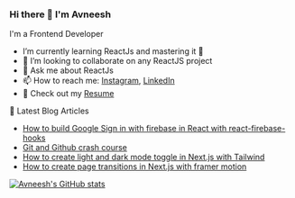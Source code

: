 ### Hi there 👋  I'm Avneesh
I'm a Frontend  Developer

<!--
**avneesh0612/avneesh0612** is a ✨ _special_ ✨ repository because its `README.md` (this file) appears on your GitHub profile.

Here are some ideas to get you started:

- 🔭 I’m currently working on ...
- 🌱 I’m currently learning ...
- 👯 I’m looking to collaborate on ...
- 🤔 I’m looking for help with ...
- 💬 Ask me about ...
- 📫 How to reach me: ...
- 😄 Pronouns: ...
- ⚡ Fun fact: ...
-->
* I’m currently learning ReactJs and mastering it 💪
* 👯 I’m looking to collaborate on any ReactJS project
* 💬 Ask me about ReactJs
* 📫 How to reach me: [Instagram](https://www.instagram.com/avneesh__agarwal/ "Avneesh's Instagram"), [LinkedIn](https://www.linkedin.com/in/avneesh-agarwal-78312b20a/ "Avneesh's LinkedIn")
* 🧠 Check out my [Resume](https://avneeshresume.netlify.app/ "Avneesh's Portoflio")

📘 Latest Blog Articles
* [How to build Google Sign in with firebase in React with react-firebase-hooks](https://avneeshagarwal0612.medium.com/how-to-build-google-sign-in-with-firebase-in-react-with-react-firebase-hooks-c327c80db25d "How to build Google Sign in with firebase in React with react-firebase-hooks")
* [Git and Github crash course](https://avneeshagarwal.medium.com/git-and-github-crash-course-b44f4885ff66 "Git and Github crash course")
* [How to create light and dark mode toggle in Next.js with Tailwind](https://avneeshagarwal.medium.com/how-to-create-light-and-dark-mode-toggle-in-next-js-with-tailwind-61e67518fd2d "How to create light and dark mode toggle in Next.js with Tailwind")
* [How to create page transitions in Next.js with framer motion](https://avneeshagarwal.medium.com/how-to-create-page-transitions-in-next-js-with-framer-motion-47642c462c62 "How to create page transitions in Next.js with framer motion")

[![Avneesh's GitHub stats](https://github-readme-stats.vercel.app/api?username=avneesh0612&theme=radical)](https://github.com/avneesh0612/&show_icons=true&theme=merko)

